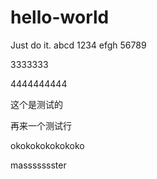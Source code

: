 # hello-world
Just do it.
abcd 1234 efgh 56789


3333333

4444444444


这个是测试的

再来一个测试行

okokokokokokoko

massssssster


